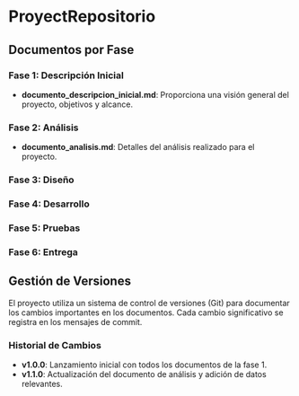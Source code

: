 # ProyectRepositorio

## Documentos por Fase

### Fase 1: Descripción Inicial
- **documento_descripcion_inicial.md**: Proporciona una visión general del proyecto, objetivos y alcance.

### Fase 2: Análisis
- **documento_analisis.md**: Detalles del análisis realizado para el proyecto.
### Fase 3: Diseño


### Fase 4: Desarrollo


### Fase 5: Pruebas


### Fase 6: Entrega


## Gestión de Versiones
El proyecto utiliza un sistema de control de versiones (Git) para documentar los cambios importantes en los documentos. Cada cambio significativo se registra en los mensajes de commit.

### Historial de Cambios
- **v1.0.0**: Lanzamiento inicial con todos los documentos de la fase 1.
- **v1.1.0**: Actualización del documento de análisis y adición de datos relevantes.


